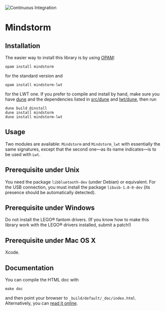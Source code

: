 ![Continuous Integration](https://github.com/Chris00/ocaml-mindstorm/actions/workflows/main.yml/badge.svg)

Mindstorm
=========

Installation
------------

The easier way to install this library is by using [OPAM][]:

    opam install mindstorm

for the standard version and

    opam install mindstorm-lwt

for the LWT one.  If you prefer to compile and install by hand, make
sure you have [dune][] and the dependencies listed in
[src/dune](src/dune) and [lwt/dune](lwt/dune), then run

    dune build @install
    dune install mindstorm
    dune install mindstorm-lwt

[OPAM]: https://opam.ocaml.org/
[dune]: https://github.com/ocaml/dune


Usage
-----

Two modules are available: `Mindstorm` and `Mindstorm_lwt` with
essentially the same signatures, except that the second one—as its
name indicates—is to be used with `Lwt`.


Prerequisite under Unix
-----------------------

You need the package `libbluetooth-dev` (under Debian) or equivalent.
For the USB connection, you must install the package `libusb-1.0-0-dev`
(its presence should be automatically detected).

Prerequisite under Windows
--------------------------

Do not install the LEGO® fantom drivers.  (If you know how to make
this library work with the LEGO® drivers installed, submit a patch!)

Prerequisite under Mac OS X
---------------------------

Xcode.


Documentation
-------------

You can compile the HTML doc with

    make doc

and then point your browser to `_build/default/_doc/index.html`.
Alternatively, you can
[read it online](https://Chris00.github.io/ocaml-mindstorm/doc/).
